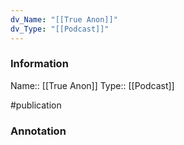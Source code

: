 ```yaml
---
dv_Name: "[[True Anon]]"
dv_Type: "[[Podcast]]"
---
```

### Information

Name:: [[True Anon]]
Type:: [[Podcast]]

#publication


### Annotation

